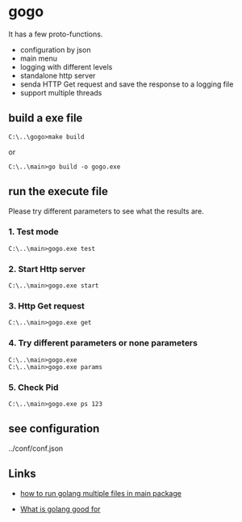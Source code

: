 # gogo

It has a few proto-functions.

- configuration by json
- main menu
- logging with different levels
- standalone http server
- senda HTTP Get request and save the response to a logging file
- support multiple threads

## build a exe file

    C:\..\gogo>make build

or

    C:\..\main>go build -o gogo.exe

## run the execute file

Please try different parameters to see what the results are.

### 1. Test mode

    C:\..\main>gogo.exe test

### 2. Start Http server

    C:\..\main>gogo.exe start

### 3. Http Get request

    C:\..\main>gogo.exe get

### 4. Try different parameters or none parameters 

    C:\..\main>gogo.exe
    C:\..\main>gogo.exe params

### 5. Check Pid

    C:\..\main>gogo.exe ps 123

## see configuration

../conf/conf.json

## Links

- [how to run golang multiple files in main package](https://stackoverflow.com/questions/28081486/golang-multiple-files-in-main-package)

- [What is golang good for](https://www.quora.com/What-is-golang-good-for)
